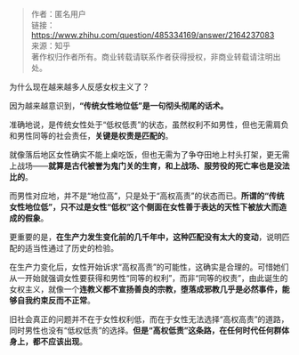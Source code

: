 >作者：匿名用户<br>
链接：https://www.zhihu.com/question/485334169/answer/2164237083<br>
来源：知乎<br>
著作权归作者所有。商业转载请联系作者获得授权，非商业转载请注明出处。<br>

为什么现在越来越多人反感女权主义了？<br>

因为越来越意识到，**“传统女性地位低”是一句彻头彻尾的话术。**<br>

准确地说，是传统女性处于“低权低责”的状态，虽然权利不如男性，但也无需肩负和男性同等的社会责任，**关键是权责是匹配的**。<br>

就像落后地区女性确实不能上桌吃饭，但也无需为了争夺田地上村头打架，更无需上战场——**就算是古代被誉为鬼门关的生育，和上战场、服劳役的死亡率也是没法比的**。<br>

而男性对应地，并不是“地位高”，只是处于“高权高责”的状态而已。**所谓的“传统女性地位低”，只不过是女性“低权”这个侧面在女性善于表达的天性下被放大而造成的假象**。<br>

更重要的是，**在生产力发生变化前的几千年中，这种匹配没有太大的变动**，说明匹配的适当性通过了历史的检验。<br>

在生产力变化后，女性开始诉求“高权高责”的可能性，这确实是合理的。可惜她们从一开始就强调女性要获得和男性“同等的权利”，而非“同等的权责”，由此诞生的女权主义，就像一个**连教义都不宣扬善良的宗教，堕落成邪教几乎是必然事件，能够自我约束反而不正常**。<br>

旧社会真正的问题并不在于女性权利低，而在于女性无法选择“高权高责”的道路，同时男性也没有“低权低责”的选择。**但是“高权低责”这条路，在任何时代任何群体身上，都不应该出现**。